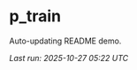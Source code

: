# p_train

Auto-updating README demo.

<!--START_SECTION:status-->
_Last run: 2025-10-27 05:22 UTC_
<!--END_SECTION:status-->



























































































































































































































































































































































































































































































































































































































































































































































































































































































































































































































































































































































































































































































































































































































































































































































































